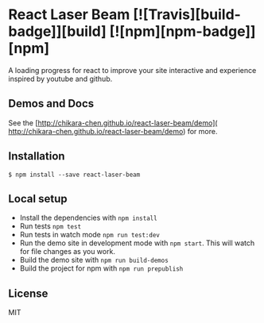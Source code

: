 # React Laser Beam [![Travis][build-badge]][build] [![npm][npm-badge]][npm]


A loading progress for react to improve your site interactive and experience inspired by youtube and github.

## Demos and Docs
See the [http://chikara-chen.github.io/react-laser-beam/demo]( http://chikara-chen.github.io/react-laser-beam/demo) for more.

## Installation

```
$ npm install --save react-laser-beam
```

## Local setup

- Install the dependencies with `npm install`
- Run tests `npm test`
- Run tests in watch mode `npm run test:dev`
- Run the demo site in development mode with `npm start`. This will watch for file changes as you work. 
- Build the demo site with `npm run build-demos`
- Build the project for npm with `npm run prepublish`

## License

MIT
